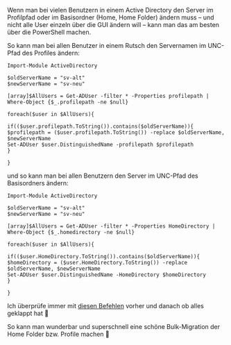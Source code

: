 Wenn man bei vielen Benutzern in einem Active Directory den Server im Profilpfad oder im Basisordner (Home, Home Folder) ändern muss – und nicht alle User einzeln über die GUI ändern will – kann man das am besten über die PowerShell machen.

So kann man bei allen Benutzer in einem Rutsch den Servernamen im UNC-Pfad des Profiles ändern:

```console
Import-Module ActiveDirectory

$oldServerName = "sv-alt"
$newServerName = "sv-neu"

[array]$AllUsers = Get-ADUser -filter * -Properties profilepath | Where-Object {$_.profilepath -ne $null}

foreach($user in $AllUsers){

if(($user.profilepath.ToString()).contains($oldServerName)){
$profilepath = ($user.profilepath.ToString()) -replace $oldServerName, $newServerName
Set-ADUser $user.DistinguishedName -profilepath $profilepath
}

}
```
und so kann man bei allen Benutzern den Server im UNC-Pfad des Basisordners ändern:

```console
Import-Module ActiveDirectory
 
$oldServerName = "sv-alt"
$newServerName = "sv-neu"
 
[array]$AllUsers = Get-ADUser -filter * -Properties HomeDirectory | Where-Object {$_.homedirectory -ne $null}
 
foreach($user in $AllUsers){
 
if(($user.HomeDirectory.ToString()).contains($oldServerName)){
$homeDirectory = ($user.HomeDirectory.ToString()) -replace $oldServerName, $newServerName
Set-ADUser $user.DistinguishedName -HomeDirectory $homeDirectory
}
 
}
```

Ich überprüfe immer mit [diesen Befehlen]( https://github.com/friedlandreas/Guides/blob/main/ActiveDirectory/Profileinstellungen%20von%20ActiveDirectory-Benutzern%20anzeigen.md) vorher und danach ob alles geklappt hat 🙂

So kann man wunderbar und superschnell eine schöne Bulk-Migration der Home Folder bzw. Profile machen 🙂
